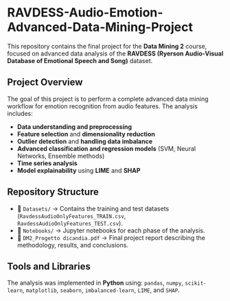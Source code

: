 # RAVDESS-Audio-Emotion-Advanced-Data-Mining-Project


This repository contains the final project for the **Data Mining 2** course, focused on advanced data analysis of the **RAVDESS (Ryerson Audio-Visual Database of Emotional Speech and Song)** dataset.

## Project Overview
The goal of this project is to perform a complete advanced data mining workflow for emotion recognition from audio features. The analysis includes:

- **Data understanding and preprocessing**
- **Feature selection** and **dimensionality reduction**
- **Outlier detection** and **handling data imbalance**
- **Advanced classification and regression models** (SVM, Neural Networks, Ensemble methods)
- **Time series analysis**
- **Model explainability** using **LIME** and **SHAP**

## Repository Structure
- 📁 `Datasets/` → Contains the training and test datasets (`RavdessAudioOnlyFeatures_TRAIN.csv`, `RavdessAudioOnlyFeatures_TEST.csv`).
- 📁 `Notebooks/` → Jupyter notebooks for each phase of the analysis.
- 📄 `DM2_Progetto dicandia.pdf` → Final project report describing the methodology, results, and conclusions.

## Tools and Libraries
The analysis was implemented in **Python** using:
`pandas`, `numpy`, `scikit-learn`, `matplotlib`, `seaborn`, `imbalanced-learn`, `LIME`, and `SHAP`.

